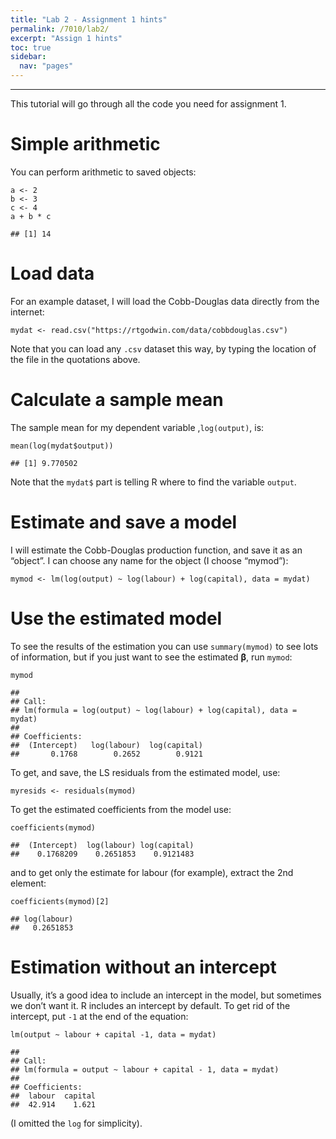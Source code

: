 ```yaml
---
title: "Lab 2 - Assignment 1 hints"
permalink: /7010/lab2/
excerpt: "Assign 1 hints"
toc: true
sidebar:
  nav: "pages"
---
```


------------------------------------------------------------------------

This tutorial will go through all the code you need for assignment 1.

# Simple arithmetic

You can perform arithmetic to saved objects:

    a <- 2
    b <- 3
    c <- 4
    a + b * c

    ## [1] 14

# Load data

For an example dataset, I will load the Cobb-Douglas data directly from
the internet:

    mydat <- read.csv("https://rtgodwin.com/data/cobbdouglas.csv")

Note that you can load any `.csv` dataset this way, by typing the
location of the file in the quotations above.

# Calculate a sample mean

The sample mean for my dependent variable ,`log(output)`, is:

    mean(log(mydat$output))

    ## [1] 9.770502

Note that the `mydat$` part is telling R where to find the variable
`output`.

# Estimate and save a model

I will estimate the Cobb-Douglas production function, and save it as an
“object”. I can choose any name for the object (I choose “mymod”):

    mymod <- lm(log(output) ~ log(labour) + log(capital), data = mydat)

# Use the estimated model

To see the results of the estimation you can use `summary(mymod)` to see
lots of information, but if you just want to see the estimated **β**,
run `mymod`:

    mymod

    ## 
    ## Call:
    ## lm(formula = log(output) ~ log(labour) + log(capital), data = mydat)
    ## 
    ## Coefficients:
    ##  (Intercept)   log(labour)  log(capital)  
    ##       0.1768        0.2652        0.9121

To get, and save, the LS residuals from the estimated model, use:

    myresids <- residuals(mymod)

To get the estimated coefficients from the model use:

    coefficients(mymod)

    ##  (Intercept)  log(labour) log(capital) 
    ##    0.1768209    0.2651853    0.9121483

and to get only the estimate for labour (for example), extract the 2nd
element:

    coefficients(mymod)[2]

    ## log(labour) 
    ##   0.2651853

# Estimation without an intercept

Usually, it’s a good idea to include an intercept in the model, but
sometimes we don’t want it. R includes an intercept by default. To get
rid of the intercept, put `-1` at the end of the equation:

    lm(output ~ labour + capital -1, data = mydat)

    ## 
    ## Call:
    ## lm(formula = output ~ labour + capital - 1, data = mydat)
    ## 
    ## Coefficients:
    ##  labour  capital  
    ##  42.914    1.621

(I omitted the `log` for simplicity).
